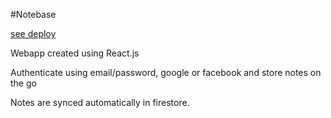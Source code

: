#Notebase

[see deploy](https://notebase-cloud.netlify.app/)

Webapp created using React.js

Authenticate using email/password, google or facebook and store notes on the go

Notes are synced automatically in firestore.
